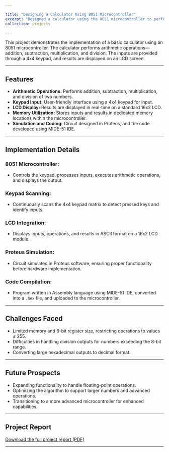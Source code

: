 ```yaml
---

title: "Designing a Calculator Using 8051 Microcontroller"
excerpt: "Designed a calculator using the 8051 microcontroller to perform real-time arithmetic operations with inputs via a keypad and output displayed on an LCD.<br/><img src='/images/Micro_CKT.jpeg'>"
collection: projects

---
```


This project demonstrates the implementation of a basic calculator using an 8051 microcontroller. The calculator performs arithmetic operations—addition, subtraction, multiplication, and division. The inputs are provided through a 4x4 keypad, and results are displayed on an LCD screen.  

---

## Features

- **Arithmetic Operations:** Performs addition, subtraction, multiplication, and division of two numbers.  
- **Keypad Input:** User-friendly interface using a 4x4 keypad for input.  
- **LCD Display:** Results are displayed in real-time on a standard 16x2 LCD.  
- **Memory Utilization:** Stores inputs and results in dedicated memory locations within the microcontroller.  
- **Simulation and Coding:** Circuit designed in Proteus, and the code developed using MIDE-51 IDE.

---

## Implementation Details  

### **8051 Microcontroller:**  
- Controls the keypad, processes inputs, executes arithmetic operations, and displays the output.  
### **Keypad Scanning:**  
- Continuously scans the 4x4 keypad matrix to detect pressed keys and identify inputs.  
### **LCD Integration:**  
- Displays inputs, operations, and results in ASCII format on a 16x2 LCD module.  
### **Proteus Simulation:**  
- Circuit simulated in Proteus software, ensuring proper functionality before hardware implementation.
### **Code Compilation:**  
- Program written in Assembly language using MIDE-51 IDE, converted into a `.hex` file, and uploaded to the microcontroller.

---

## Challenges Faced  
- Limited memory and 8-bit register size, restricting operations to values ≤ 255.  
- Difficulties in handling division outputs for numbers exceeding the 8-bit range.  
- Converting large hexadecimal outputs to decimal format.

---

## Future Prospects  
- Expanding functionality to handle floating-point operations.  
- Optimizing the algorithm to support larger numbers and advanced operations.  
- Transitioning to a more advanced microcontroller for enhanced capabilities.

---

## Project Report  
[Download the full project report (PDF)](/files/Microcontroller_Project.pdf)  

---  
